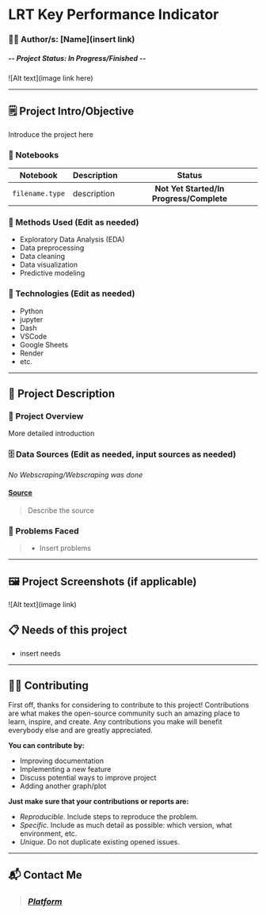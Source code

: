 # **LRT Key Performance Indicator**

### 👨‍💻 Author/s: [Name](**insert link**)

##### **--** Project Status: **In Progress/Finished** **--**

![Alt text](image link here)

---

## 🗒️ Project Intro/Objective
Introduce the project here

### 📓 Notebooks
| Notebook | Description | Status |
|-------------|-------------|:-------------:|
| `filename.type` |  description | **Not Yet Started/In Progress/Complete** |


### 🧬 Methods Used (Edit as needed)
* Exploratory Data Analysis (EDA)
* Data preprocessing
* Data cleaning
* Data visualization
* Predictive modeling

### 💽 Technologies (Edit as needed)
* Python
* jupyter
* Dash
* VSCode
* Google Sheets
* Render
* etc. 


---

## 📁 Project Description
### 📃 Project Overview
More detailed introduction


### 🗄️ Data Sources (Edit as needed, input sources as needed)
*No Webscraping/Webscraping was done*

#### [Source](link)
> Describe the source

### 📝 Problems Faced
>* Insert problems

---
## 🖼️ Project Screenshots (if applicable)
![Alt text](image link)


## 📋 Needs of this project
- insert needs

---

## 🤲🏽 Contributing

First off, thanks for considering to contribute to this project! Contributions are what makes the open-source community such an amazing place to learn, inspire, and create. Any contributions you make will benefit everybody else and are greatly appreciated.

**You can contribute by:**

- Improving documentation
- Implementing a new feature
- Discuss potential ways to improve project
- Adding another graph/plot

**Just make sure that your contributions or reports are:**

- *Reproducible*. Include steps to reproduce the problem.
- *Specific*. Include as much detail as possible: which version, what environment, etc.
- *Unique*. Do not duplicate existing opened issues.

---

## 📬 Contact Me
> ### *[Platform](URL)*
